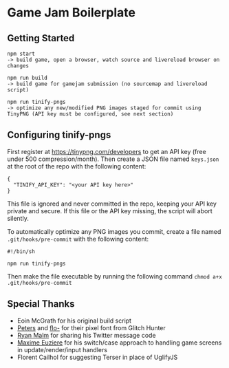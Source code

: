 Game Jam Boilerplate
====================

Getting Started
---------------

```
npm start
-> build game, open a browser, watch source and livereload browser on changes

npm run build
-> build game for gamejam submission (no sourcemap and livereload script)

npm run tinify-pngs
-> optimize any new/modified PNG images staged for commit using TinyPNG (API key must be configured, see next section)
```

Configuring tinify-pngs
-----------------------

First register at https://tinypng.com/developers to get an API key (free under 500 compression/month). Then create a JSON file named `keys.json` at the root of the repo with the following content:

```
{
  "TINIFY_API_KEY": "<your API key here>"
}
```

This file is ignored and never committed in the repo, keeping your API key private and secure. If this file or the API key missing, the script will abort silently.

To automatically optimize any PNG images you commit, create a file named `.git/hooks/pre-commit` with the following content:

```
#!/bin/sh

npm run tinify-pngs
```

Then make the file executable by running the following command `chmod a+x .git/hooks/pre-commit`

Special Thanks
--------------
- Eoin McGrath for his original build script
- [Peters](https://twitter.com/p1100i) and [flo-](https://twitter.com/fl0ptimus_prime) for their pixel font from Glitch Hunter
- [Ryan Malm](https://twitter.com/ryanmalm) for sharing his Twitter message code
- [Maxime Euziere](https://twitter.com/MaximeEuziere) for his switch/case approach to handling game screens in update/render/input handlers
- Florent Cailhol for suggesting Terser in place of UglifyJS
